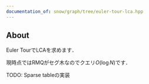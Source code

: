 ```yaml
---
documentation_of: snow/graph/tree/euler-tour-lca.hpp
---
```


## About

Euler TourでLCAを求めます．

現時点ではRMQがセグ木なのでクエリ$O(\log N)$です．

TODO: Sparse tableの実装